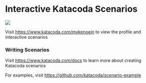 # Interactive Katacoda Scenarios

[![](http://shields.katacoda.com/katacoda/mykenoein/count.svg)](https://www.katacoda.com/mykenoein "Get your profile on Katacoda.com")

Visit https://www.katacoda.com/mykenoein to view the profile and interactive scenarios

### Writing Scenarios
Visit https://www.katacoda.com/docs to learn more about creating Katacoda scenarios

For examples, visit https://github.com/katacoda/scenario-example
